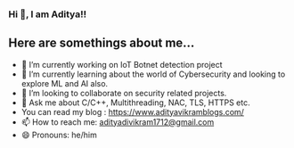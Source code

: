### Hi 👋, I am Aditya!!


## Here are somethings about me...

- 🔭 I’m currently working on IoT Botnet detection project
- 🌱 I’m currently learning about the world of Cybersecurity and looking to explore ML and AI also.
- 👯 I’m looking to collaborate on security related projects.
- 💬 Ask me about C/C++, Multithreading, NAC, TLS, HTTPS etc.
-  You can read my blog : https://www.adityavikramblogs.com/
- 📫 How to reach me: adityadivikram1712@gmail.com
- 😄 Pronouns: he/him

